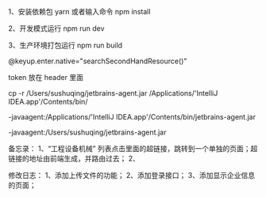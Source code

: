 1、安装依赖包
yarn
或者输入命令
npm install

2、开发模式运行
npm run dev

3、生产环境打包运行
npm run build

@keyup.enter.native="searchSecondHandResource()"

token 放在 header 里面

cp -r /Users/sushuqing/jetbrains-agent.jar /Applications/'IntelliJ IDEA.app'/Contents/bin/

-javaagent:/Applications/'IntelliJ IDEA.app'/Contents/bin/jetbrains-agent.jar

-javaagent:/Users/sushuqing/jetbrains-agent.jar


备忘录：
1、“工程设备机械” 列表点击里面的超链接，跳转到一个单独的页面；超链接的地址由前端生成，并路由过去；
2、


修改日志：
1、添加上传文件的功能；
2、添加登录接口；
3、添加显示企业信息的页面；
